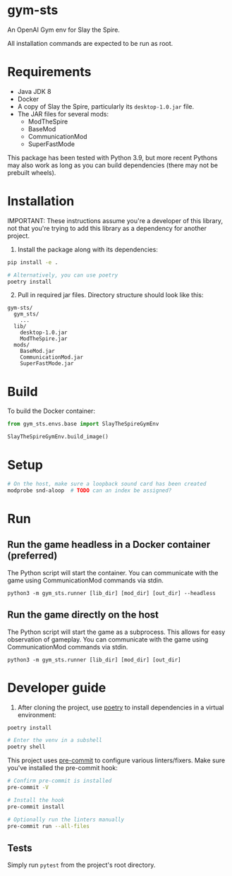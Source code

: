 gym-sts
===

An OpenAI Gym env for Slay the Spire.

All installation commands are expected to be run as root.

# Requirements

- Java JDK 8
- Docker
- A copy of Slay the Spire, particularly its `desktop-1.0.jar` file.
- The JAR files for several mods:
  - ModTheSpire
  - BaseMod
  - CommunicationMod
  - SuperFastMode

This package has been tested with Python 3.9, but more recent Pythons may also work
as long as you can build dependencies (there may not be prebuilt wheels).

# Installation

IMPORTANT: These instructions assume you're a developer of this library, not that you're
trying to add this library as a dependency for another project.

1. Install the package along with its dependencies:

```zsh
pip install -e .

# Alternatively, you can use poetry
poetry install
```

2. Pull in required jar files. Directory structure should look like this:

```
gym-sts/
  gym_sts/
    ...
  lib/
    desktop-1.0.jar
    ModTheSpire.jar
  mods/
    BaseMod.jar
    CommunicationMod.jar
    SuperFastMode.jar
```

# Build

To build the Docker container:

```python
from gym_sts.envs.base import SlayTheSpireGymEnv

SlayTheSpireGymEnv.build_image()
```

# Setup

```zsh
# On the host, make sure a loopback sound card has been created
modprobe snd-aloop  # TODO can an index be assigned?
```

# Run

## Run the game headless in a Docker container (preferred)

The Python script will start the container. You can communicate with the game using
CommunicationMod commands via stdin.

```
python3 -m gym_sts.runner [lib_dir] [mod_dir] [out_dir] --headless
```

## Run the game directly on the host

The Python script will start the game as a subprocess. This allows for easy observation
of gameplay. You can communicate with the game using CommunicationMod commands via
stdin.


```
python3 -m gym_sts.runner [lib_dir] [mod_dir] [out_dir]
```

# Developer guide

1. After cloning the project, use [poetry](python-poetry.org/) to install dependencies
in a virtual environment:

```zsh
poetry install

# Enter the venv in a subshell
poetry shell
```

This project uses [pre-commit](https://pre-commit.com/) to configure various
linters/fixers. Make sure you've installed the pre-commit hook:

```zsh
# Confirm pre-commit is installed
pre-commit -V

# Install the hook
pre-commit install

# Optionally run the linters manually
pre-commit run --all-files
```

## Tests

Simply run `pytest` from the project's root directory.
